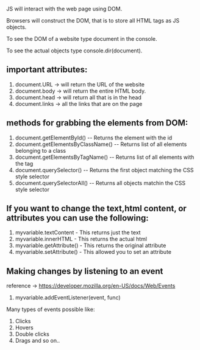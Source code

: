 JS will interact with the web page using DOM.

Browsers will construct the DOM, that is to store all HTML tags as JS objects.

To see the DOM of a website type document in the console. 

To see the actual objects type console.dir(document).

## important attributes:

1. document.URL ->  will return the URL of the website
2. document.body -> will return the entire HTML body.
3. document.head -> will return all that is in the head
4. document.links -> all the links that are on the page

## methods for grabbing the elements from DOM:

1. document.getElementById() -- Returns the element with the id
2. document.getElementsByClassName() -- Returns list of all elements belonging to a class
3. document.getElementsByTagName() -- Returns list of all elements with the tag
4. document.querySelector() -- Returns the first object matching the CSS style selector
5. document.querySelectorAll() -- Returns all objects matchin the CSS style selector


## If you want to change the text,html content, or attributes you can use the following:

1. myvariable.textContent - This returns just the text
2. myvariable.innerHTML - This returns the actual html
3. myvariable.getAttribute() - This returns the original attribute
4. myvariable.setAttribute() - This allowed you to set an attribute

## Making changes by listening to an event

reference -> https://developer.mozilla.org/en-US/docs/Web/Events

1. myvariable.addEventListener(event, func)

Many types of events possible like: 
1. Clicks
2. Hovers
3. Double clicks
4. Drags and so on..